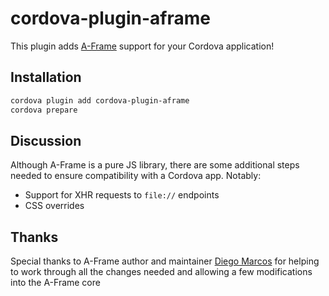 # cordova-plugin-aframe

This plugin adds [A-Frame](https://aframe.io/) support for your Cordova application!

## Installation

```bash
cordova plugin add cordova-plugin-aframe
cordova prepare
```

## Discussion

Although A-Frame is a pure JS library, there are some additional steps needed to ensure compatibility with a Cordova app. Notably:

- Support for XHR requests to `file://` endpoints
- CSS overrides

## Thanks

Special thanks to A-Frame author and maintainer [Diego Marcos](https://github.com/dmarcos) for helping to work through all the changes needed and allowing a few modifications into the A-Frame core
